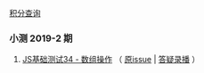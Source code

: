 
[积分查询](https://www.zhangxinxu.com/php/quiz)

### 小测 2019-2 期
1. [JS基础测试34 - 数组操作](https://github.com/JaimeCheng/zxx-quiz-summary/issues/1) （ [原issue](https://github.com/zhangxinxu/quiz/issues/32) | [答疑录播](https://www.bilibili.com/video/av58170184) ）

